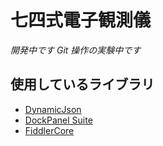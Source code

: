 ﻿
七四式電子観測儀
================

*開発中です*
*Git 操作の実験中です*

使用しているライブラリ
----------------------

* [DynamicJson](http://dynamicjson.codeplex.com/)
* [DockPanel Suite](http://dockpanelsuite.com/)
* [FiddlerCore](http://www.telerik.com/fiddler/fiddlercore)

